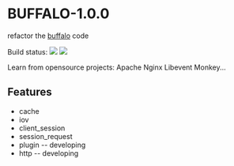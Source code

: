 # BUFFALO-1.0.0

refactor the [buffalo](https://github.com/kelele67/Buffalo) code

Build status:
![](https://img.shields.io/scrutinizer/build/g/filp/whoops.svg)
![](https://img.shields.io/github/license/mashape/apistatus.svg)

Learn from opensource projects: Apache Nginx Libevent Monkey...

## Features

* cache
* iov
* client_session
* session_request
* plugin -- developing
* http -- developing

